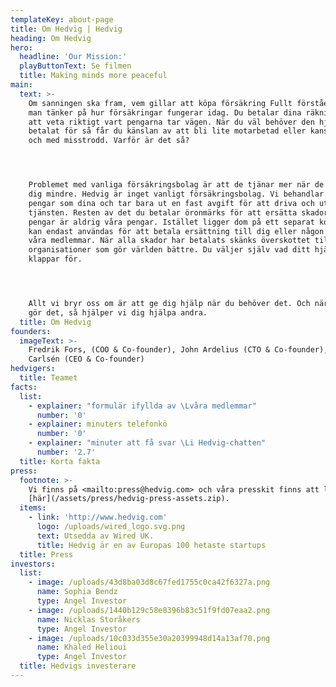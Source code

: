 ```yaml
---
templateKey: about-page
title: Om Hedvig | Hedvig
heading: Om Hedvig
hero:
  headline: 'Our Mission:'
  playButtonText: Se filmen
  title: Making minds more peaceful
main:
  text: >-
    Om sanningen ska fram, vem gillar att köpa försäkring Fullt förståeligt om
    man tänker på hur försäkringar fungerar idag. Du betalar dina räkningar utan
    att veta riktigt vart pengarna tar vägen. När du väl behöver den hjälp du
    betalat för så får du känslan av att bli lite motarbetad eller kanske till
    och med misstrodd. Varför är det så?




    Problemet med vanliga försäkringsbolag är att de tjänar mer när de betalar
    dig mindre. Hedvig är inget vanligt försäkringsbolag. Vi behandlar dina
    pengar som dina och tar bara ut en fast avgift för att driva och utveckla
    tjänsten. Resten av det du betalar öronmärks för att ersätta skador. Dina
    pengar är aldrig våra pengar. Istället ligger dom på ett separat konto och
    kan endast användas för att betala ersättning till dig eller någon annan av
    våra medlemmar. När alla skador har betalats skänks överskottet till
    organisationer som gör världen bättre. Du väljer själv vad ditt hjärta
    klappar för.




    Allt vi bryr oss om är att ge dig hjälp när du behöver det. Och när du inte
    gör det, så hjälper vi dig hjälpa andra.
  title: Om Hedvig
founders:
  imageText: >-
    Fredrik Fors, (COO & Co-founder), John Ardelius (CTO & Co-founder), Lucas
    Carlsén (CEO & Co-founder)
hedvigers:
  title: Teamet
facts:
  list:
    - explainer: "formulär ifyllda av \Lvåra medlemmar"
      number: '0'
    - explainer: minuters telefonkö
      number: '0'
    - explainer: "minuter att få svar \Li Hedvig-chatten"
      number: '2.7'
  title: Korta fakta
press:
  footnote: >-
    Vi finns på <mailto:press@hedvig.com> och våra presskit finns att ladda ner
    [här](/assets/press/hedvig-press-assets.zip).
  items:
    - link: 'http://www.hedvig.com'
      logo: /uploads/wired_logo.svg.png
      text: Utsedda av Wired UK.
      title: Hedvig är en av Europas 100 hetaste startups
  title: Press
investors:
  list:
    - image: /uploads/43d8ba03d8c67fed1755c0ca42f6327a.png
      name: Sophia Bendz
      type: Angel Investor
    - image: /uploads/1440b129c58e8396b83c51f9fd07eaa2.png
      name: Nicklas Storåkers
      type: Angel Investor
    - image: /uploads/10c033d355e30a20399948d14a13af70.png
      name: Khaled Helioui
      type: Angel Investor
  title: Hedvigs investerare
---
```


